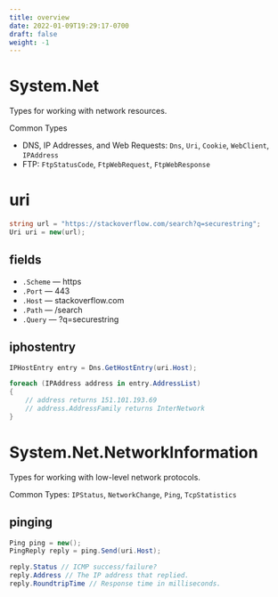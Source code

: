 ```yaml
---
title: overview
date: 2022-01-09T19:29:17-0700
draft: false
weight: -1
---
```


# System.Net
Types for working with network resources.

Common Types
- DNS, IP Addresses, and Web Requests: `Dns`, `Uri`, `Cookie`, `WebClient`, `IPAddress`
- FTP: `FtpStatusCode`, `FtpWebRequest`, `FtpWebResponse`

# uri
```cs
string url = "https://stackoverflow.com/search?q=securestring";
Uri uri = new(url);
```

## fields
- `.Scheme` — https
- `.Port` — 443
- `.Host` — stackoverflow.com
- `.Path` — /search
- `.Query` — ?q=securestring

## iphostentry
```cs
IPHostEntry entry = Dns.GetHostEntry(uri.Host);

foreach (IPAddress address in entry.AddressList) 
{
    // address returns 151.101.193.69
    // address.AddressFamily returns InterNetwork
}
```

# System.Net.NetworkInformation
Types for working with low-level network protocols.

Common Types: `IPStatus`, `NetworkChange`, `Ping`, `TcpStatistics`

## pinging
```cs
Ping ping = new();
PingReply reply = ping.Send(uri.Host);

reply.Status // ICMP success/failure?
reply.Address // The IP address that replied.
reply.RoundtripTime // Response time in milliseconds.
```
